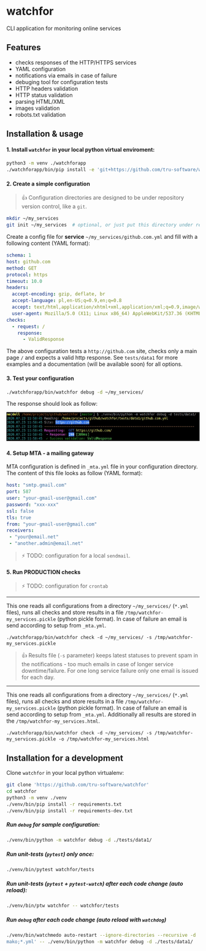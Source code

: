 # watchfor

CLI application for monitoring online services

## Features
* checks responses of the HTTP/HTTPS services
* YAML configuration
* notifications via emails in case of failure
* debuging tool for configuration tests
* HTTP headers validation
* HTTP status validation
* parsing HTML/XML
* images validation
* robots.txt validation

## Installation & usage

#### 1. Install `watchfor` in your local python virtual enviroment:

```bash
python3 -m venv ./watchforapp
./watchforapp/bin/pip install -e 'git+https://github.com/tru-software/watchfor#egg=watchfor'
```

#### 2. Create a simple configuration

> :+1: Configuration directories are designed to be under repository version control, like a `git`.

```bash
mkdir ~/my_services
git init ~/my_services  # optional, or just put this directory under repo and commit&push configs
```

Create a config file for **service** `~/my_services/github.com.yml` and fill with a following content (YAML format):
```yml
schema: 1
host: github.com
method: GET
protocol: https
timeout: 10.0
headers:
  accept-encoding: gzip, deflate, br
  accept-language: pl,en-US;q=0.9,en;q=0.8
  accept: text/html,application/xhtml+xml,application/xml;q=0.9,image/webp,image/apng,*/*;q=0.8
  user-agent: Mozilla/5.0 (X11; Linux x86_64) AppleWebKit/537.36 (KHTML, like Gecko) Chrome/83.0.4103.116 Safari/537.36
checks:
  - request: /
    response:
      - ValidResponse
```

The above configuration tests a `http://github.com` site, checks only a main page `/` and expects a valid http response. See `tests/data1` for more examples and a documentation (will be available soon) for all options.

#### 3. Test your configuration

```bash
./watchforapp/bin/watchfor debug -d ~/my_services/
```

The response should look as follow:

![watchfor debug](assets/Screenshot_20200723_115951.jpeg)

#### 4. Setup MTA - a mailing gateway

MTA configuration is defined in `_mta.yml` file in your configuration directory. The content of this file looks as follow (YAML format):
```yml
host: "smtp.gmail.com"
port: 587
user: "your-gmail-user@gmail.com"
password: "xxx-xxx"
ssl: false
tls: true
from: "your-gmail-user@gmail.com"
receivers:
 - "your@email.net"
 - "another.admin@email.net"
```

> :zap: TODO: configuration for a local `sendmail`.

#### 5. Run PRODUCTION checks

> :zap: TODO: configuration for `crontab`

---

This one reads all configurations from a directory `~/my_services/` (`*.yml` files), runs all checks and store results in a file `/tmp/watchfor-my_services.pickle` (python pickle format). In case of failure an email is send according to setup from `_mta.yml`.

```
./watchforapp/bin/watchfor check -d ~/my_services/ -s /tmp/watchfor-my_services.pickle
```

> :+1: Results file (`-s` parameter) keeps latest statuses to prevent spam in the notifications - too much emails in case of longer service downtime/failure. For one long service failure only one email is issued for each day.

---

This one reads all configurations from a directory `~/my_services/` (`*.yml` files), runs all checks and store results in a file `/tmp/watchfor-my_services.pickle` (python pickle format).
In case of failure an email is send according to setup from `_mta.yml`.
Additionally all results are stored in the `/tmp/watchfor-my_services.html`.

```
./watchforapp/bin/watchfor check -d ~/my_services/ -s /tmp/watchfor-my_services.pickle -o /tmp/watchfor-my_services.html
```

## Installation for a development

Clone `watchfor` in your local python virtualenv:

```bash
git clone 'https://github.com/tru-software/watchfor'
cd watchfor
python3 -m venv ./venv
./venv/bin/pip install -r requirements.txt
./venv/bin/pip install -r requirements-dev.txt
```

##### Run `debug` for sample configuration:
```bash
./venv/bin/python -m watchfor debug -d ./tests/data1/
```

##### Run unit-tests (`pytest`) only once:
```bash
./venv/bin/pytest watchfor/tests
```

##### Run unit-tests (`pytest` + `pytest-watch`) after each code change (auto reload):
```bash
./venv/bin/ptw watchfor -- watchfor/tests
```

##### Run `debug` after each code change (auto reload with `watchdog`)
```bash
./venv/bin/watchmedo auto-restart --ignore-directories --recursive -d . -p '*.py;*.
mako;*.yml' -- ./venv/bin/python -m watchfor debug -d ./tests/data1/
```

